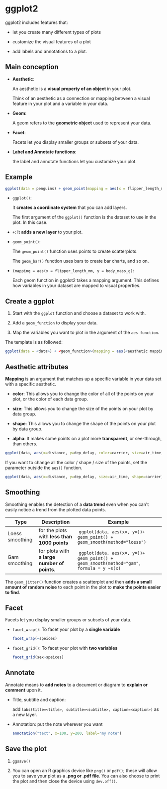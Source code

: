 # ggplot2

ggplot2 includes features that:

- let you create many different types of plots

- customize the visual features of a plot

- add labels and annotations to a plot.

## Main conception

- **Aesthetic**:

  An aesthetic is a **visual property of an object** in your plot.

  Think of an aesthetic as a connection or mapping between a visual feature in your plot and a variable in your data.

- **Geom**:

  A geom refers to the **geometric object** used to represent your data.

- **Facet**:

  Facets let you display smaller groups or subsets of your data.

- **Label and Annotate functions**:

  the label and annotate functions let you customize your plot.

## Example

```r
ggplot(data = penguins) + geom_point(mapping = aes(x = flipper_length_mm, y = body_mass_g))
```

- `ggplot()`:

  It **creates a coordinate system** that you can add layers.

  The first argument of the `ggplot()` function is the dataset to use in the plot. In this case.

- `+`: It **adds a new layer** to your plot.

- `geom_point()`:

  The `geom_point()` function uses points to create scatterplots.

  The `geom_bar()` function uses bars to create bar charts, and so on.

- `(mapping = aes(x = flipper_length_mm, y = body_mass_g)`:

  Each geom function in ggplot2 takes a mapping argument. This defines how variables in your dataset are mapped to visual properties.

## Create a ggplot

1. Start with the `ggplot` function and choose a dataset to work with.

2. Add a `geom_function` to display your data.

3. Map the variables you want to plot in the argument of the `aes function`.

The template is as followed:

```r
ggplot(data = <data>) + <geom_function>(mapping = aes(<aesthetic mapping>))
```

## Aesthetic attributes

**Mapping** is an argument that matches up a specific variable in your data set with a specific aesthetic.

- **color**: This allows you to change the color of all of the points on your plot, or the color of each data group.

- **size**: This allows you to change the size of the points on your plot by data group.

- **shape**: This allows you to change the shape of the points on your plot by data group.

- **alpha**: It makes some points on a plot more **transparent**, or see-through, than others.

```r
ggplot(data, aes(x=distance, y=dep_delay, color=carrier, size=air_time, shape=carrier))
```

If you want to change all the color / shape / size of the points, set the parameter outside the `aes()` function.

```r
ggplot(data, aes(x=distance, y=dep_delay, size=air_time, shape=carrier), color=carrier)
```

## Smoothing

Smoothing enables the detection of a **data trend** even when you can't easily notice a trend from the plotted data points.

| Type            | Description                                  | Example                                                                                  |
| --------------- | -------------------------------------------- | ---------------------------------------------------------------------------------------- |
| Loess smoothing | for the plots with **less than 1000 points** |  `ggplot(data, aes(x=, y=))+ geom_point() + geom_smooth(method="loess")`                 |
| Gam smoothing   | for plots with **a large number of points**. |  `ggplot(data, aes(x=, y=))+ geom_point() + geom_smooth(method="gam", formula = y ~s(x)` |

The `geom_jitter()` function creates a scatterplot and then **adds a small amount of random noise** to each point in the plot to **make the points easier to find**.

## Facet

Facets let you display smaller groups or subsets of your data.

- `facet_wrap()`: To facet your plot by a **single variable**

  ```r
  facet_wrap(~speices)
  ```

- `facet_grid()`: To facet your plot with **two variables**

  ```r
  facet_grid(sex~speices)
  ```

## Annotate

Annotate means to **add notes** to a document or diagram to **explain or comment** upon it.

- Title, subtitle and caption:

  add `labs(title=<title>, subtitle=<subtitle>, caption=<caption>)` as a new layer.

- Annotation: put the note wherever you want

  ```r
  annotation("text", x=100, y=200, label="my note")
  ```

## Save the plot

1. `ggsave()`

2. You can open an R graphics device like `png()` or `pdf()`; these will allow you to save your plot as a **.png or .pdf file**. You can also choose to print the plot and then close the device using `dev.off()`.
